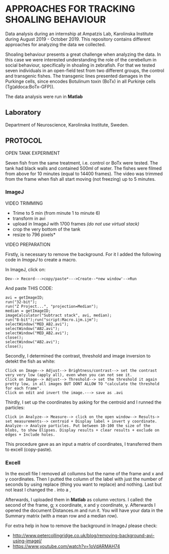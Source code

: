 # APPROACHES FOR TRACKING SHOALING BEHAVIOUR

Data analysis during an internship at Ampatzis Lab, Karolinska Institute during August 2019 - October 2019.
This repository contains different approaches for analyzing the data we collected.

Shoaling behaviour presents a great challenge when analyzing the data. In this case we were 
interested understanding the role of the cerebellum in social behaviour, specifically in shoaling in zebrafish. 
For that we tested seven individuals in an open-field test from two different groups, the control and transgenic fishes. 
The transgenic lines presented damages in the Purkinge cells, since encodes Botulinum toxin (BoTx) in all 
Purkinje cells (Tg(aldoca:BoTx-GFP)). 

The data analysis were run in **Matlab**

## Laboratory
Department of Neuroscience, Karolinska Institute, Sweden.

## PROTOCOL

OPEN TANK EXPERIMENT

Seven fish from the same treatment, i.e. control or BoTx were tested. The tank had black walls and contained 500ml of water. 
The fishes were filmed from above for 10 minutes (equal to 14400 frames). The video was trimmed from the frame when 
fish all start moving (not freezing) up to 5 minutes.

### ImageJ
VIDEO TRIMMING

 - Trime to 5 min (from minute 1 to minute 6) 
 - transform in avi
 - upload in ImageJ with 1700 frames _(do not use virtual stack)_
 - crop the very bottom of the tank
 - resize to 796 pixels*

VIDEO PREPARATION

Firstly, is necessary to remove the background. For it I added the following code in *ImageJ*  to create a macro.

In ImageJ, click on:

``` {r setup, include=T}
Dev--> Record--->copy/paste*--->Create--*new window'-->Run
```
And paste THIS CODE:
``` {r setup, include=T}
avi = getImageID;
run("32-bit");
run("Z Project...", "projection=Median"); 
median = getImageID;
imageCalculator("Subtract stack", avi, median);
run("8-bit");run("script:Macro.ijm.ijm");
selectWindow("MED_AB2.avi");
selectWindow("AB2.avi");
selectWindow("MED_AB2.avi");
close();
selectWindow("AB2.avi");
close();
```
Secondly, I determined the contrast, threshold and image inversion to detekt the fish as white:
``` {r setup, include=T}
Click on Image--> Adjust--> Brightness/contrast--> set the contrast very very low (apply all), even when you can not see it.
Click on Image--> Adjust--> Threshold--> set the threshold it again pretty low, in all images BUT DONT ALLOW TO "calculate the threshold for each frame".
Click on edit and invert the image.---> save as .avi
```
Thirdly, I set up the coordinates by asking for the centroid and I runned the particles:
``` {r setup, include=T}
Click in Analyze--> Measure--> click on the open window--> Results-> set measurements--> centroid + Display label + invert y coordinate. 
Analyze--> Analyze particles. Put between 10-100 the size of the blobs, to show Elipses. Display results + clear results + exclude on edges + Include holes.
```
This procedure gave as an input a matrix of coordinates, I transferred them to excell (copy-paste). 

### Excell
In the excell file I removed all collumns but the name of the frame and x and y coordinates. 
Then I putted the column of the label with just the number of seconds by using replace (thing you want to replace) and nothing. 
Last but not least I changed the . into a ,

Afterwards, I uploaded them in **Matlab** as column vectors. 
I called: the second of the frame, g; x coordinate, x and y coordinate, y. 
Afterwards I opened the document Distances.m and run it. 
You will have your data in the Summary matrix (with a mean row and a median row).


For extra help in how to remove the background in ImageJ please check:
 - http://www.petercollingridge.co.uk/blog/removing-background-avi-using-imagej/
 - https://www.youtube.com/watch?v=1oVdARMAH74

